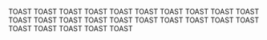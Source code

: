 TOAST
TOAST
TOAST
TOAST
TOAST
TOAST
TOAST
TOAST
TOAST
TOAST
TOAST
TOAST
TOAST
TOAST
TOAST
TOAST
TOAST
TOAST
TOAST
TOAST
TOAST
TOAST
TOAST
TOAST
TOAST